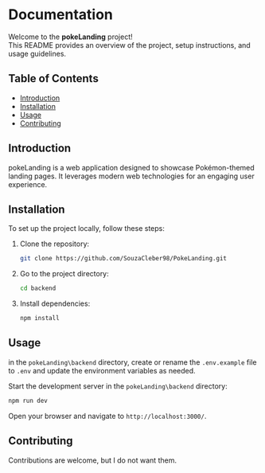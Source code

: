 # Documentation

Welcome to the **pokeLanding** project!  
This README provides an overview of the project, setup instructions, and usage guidelines.

## Table of Contents

- [Introduction](#introduction)
- [Installation](#installation)
- [Usage](#usage)
- [Contributing](#contributing)

## Introduction

pokeLanding is a web application designed to showcase Pokémon-themed landing pages. It leverages modern web technologies for an engaging user experience.

## Installation

To set up the project locally, follow these steps:

1. Clone the repository:
    ```bash
    git clone https://github.com/SouzaCleber98/PokeLanding.git
    ```

2. Go to the project directory:

    ```bash
    cd backend
    ```

3. Install dependencies:

    ```bash
    npm install
    ```

## Usage

in the `pokeLanding\backend` directory, create or rename the `.env.example` file to `.env` and update the environment variables as needed.

Start the development server in the `pokeLanding\backend` directory:
```bash
npm run dev
```
Open your browser and navigate to `http://localhost:3000/`.

## Contributing

Contributions are welcome, but I do not want them.
